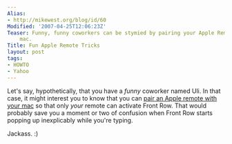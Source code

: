 ```yaml
---
Alias:
- http://mikewest.org/blog/id/60
Modified: '2007-04-25T12:06:23Z'
Teaser: Funny, funny coworkers can be stymied by pairing your Apple Remote with your
    mac.
Title: Fun Apple Remote Tricks
layout: post
tags:
- HOWTO
- Yahoo
---
```

Let's say, hypothetically, that you have a _funny_ coworker named Uli.  In that case, it might interest you to know that you can [pair an Apple remote with your mac][pair] so that only _your_ remote can activate Front Row.  That would probably save you a moment or two of confusion when Front Row starts popping up inexplicably while you're typing.

Jackass.  :)

[pair]: http://docs.info.apple.com/article.html?artnum=302545